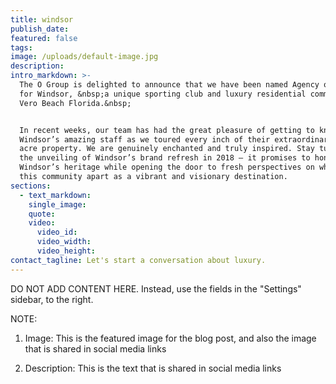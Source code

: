```yaml
---
title: windsor
publish_date:
featured: false
tags:
image: /uploads/default-image.jpg
description:
intro_markdown: >-
  The O Group is delighted to announce that we have been named Agency of Record
  for Windsor, &nbsp;a unique sporting club and luxury residential community in
  Vero Beach Florida.&nbsp;


  In recent weeks, our team has had the great pleasure of getting to know
  Windsor’s amazing staff as we toured every inch of their extraordinary 400+
  acre property. We are genuinely enchanted and truly inspired. Stay tuned for
  the unveiling of Windsor’s brand refresh in 2018 – it promises to honor
  Windsor’s heritage while opening the door to fresh perspectives on what sets
  this community apart as a vibrant and visionary destination.
sections:
  - text_markdown:
    single_image:
    quote:
    video:
      video_id:
      video_width:
      video_height:
contact_tagline: Let's start a conversation about luxury.
---
```



DO NOT ADD CONTENT HERE. Instead, use the fields in the "Settings" sidebar, to the right.

NOTE:

1. Image: This is the featured image for the blog post, and also the image that is shared in social media links

2. Description: This is the text that is shared in social media links